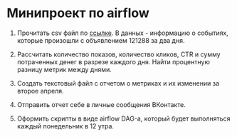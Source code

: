 # Минипроект по airflow #

1. Прочитать csv файл по [ссылке](https://docs.google.com/spreadsheets/d/e/2PACX-1vR-ti6Su94955DZ4Tky8EbwifpgZf_dTjpBdiVH0Ukhsq94jZdqoHuUytZsFZKfwpXEUCKRFteJRc9P/pub?gid=889004448&single=true&output=csv). В данных - информацию о событиях, которые произошли с объявлением 121288 за два дня.

2. Рассчитать количество показов, количество кликов, CTR и сумму потраченных денег в разрезе каждого дня. Найти процентную разницу метрик между днями.

3. Создать текстовый файл с отчетом о метриках и их изменении за второе апреля.

4. Отправить отчет себе в личные сообщения ВКонтакте.

5. Оформить скрипты в виде airflow DAG-а, который будет выполняться каждый понедельник в 12 утра.